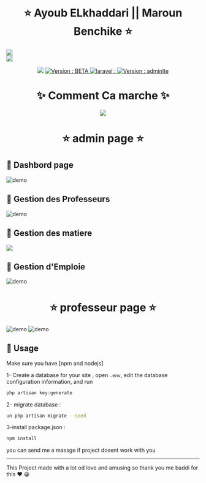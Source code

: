   

<h1 align="center" >   ⭐    Ayoub ELkhaddari   || Maroun Benchike  ⭐</h1>
<p align="center"> 
  </p>



  <img align="center" src="https://i.imgur.com/jBVqWum.png" />
  </br>
    <img align="center" src="https://i.imgur.com/XS83zJU.png" />


<p align="center">
  <img src="https://img.shields.io/badge/npm-6.4.1-blue.svg?cacheSeconds=2592000" />
    

  <a href="https://github.com/kefranabg/readme-md-generator/blob/master/LICENSE">
    <img alt="Version : BETA" src="https://img.shields.io/badge/version -BETA-blueviolet.svg" target="_blank" />
  </a>
  
   <a href="https://github.com/kefranabg/readme-md-generator/blob/master/LICENSE">
    <img alt="laravel : " src="https://img.shields.io/badge/laravel-v6.5.2-red.svg" target="_blank" />
  </a>
  
   <a href="https://github.com/kefranabg/readme-md-generator/blob/master/LICENSE">
    <img alt="Version : adminlte" src="https://img.shields.io/badge/adminlte-3.0-yellow.svg" target="_blank" />
  </a>

</p>




<h1 align="center" >   ✨ Comment Ca marche  ✨</h1>
<p align="center">
  <img   src="https://i.imgur.com/9QCjrjH.png" /> 

<h1 align="center" >   ⭐  admin page  ⭐</h1>

##  🚀 Dashbord page 
  <img align="center" src="https://i.imgur.com/zlqjbmy.jpg" alt="demo"/>
  
## 🚀 Gestion des Professeurs


<img  align="center" src="https://i.imgur.com/k1qoCbU.jpg" alt="demo"/>

## 🚀 Gestion des matiere
     
  <img  align="center" src="https://i.imgur.com/UfIIHrJ.jpg"/>
  
##   🚀 Gestion d'Emploie


  <img   align="center" src="https://i.imgur.com/zBNfTJI.jpg" alt="demo"/>


<h1 align="center" >   ⭐  professeur page  ⭐</h1>

  <img   align="center" src="https://i.imgur.com/aHza198.jpg" alt="demo"/>
  <img   align="center" src="https://i.imgur.com/vVKpLUO.jpg" alt="demo"/>

</p>

## 🚀 Usage

Make sure you have [npm and nodejs]

1- Create a database for your site , open ``` .env ```, edit the database configuration information, and run 

```sh
php artisan key:generate
```

2- migrate database :

```sh
un php artisan migrate --seed
```

3-install package.json  :

```sh
npm install
```
you can send me a massge if project dosent work with you




---

This Project made with a lot od love and amusing so thank you me baddi for this   ❤️  😀
